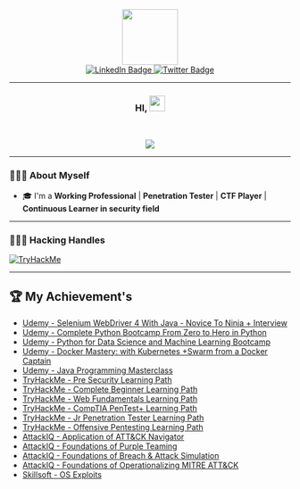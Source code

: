 <div id="header" align="center">
  <img src="https://media.giphy.com/media/JWy2zBSXQ55W5Jh00D/giphy.gif" width="100"/>
  <div id="badges">
    <a href="https://www.linkedin.com/in/radhakrishnanr9/">
      <img src="https://img.shields.io/badge/LinkedIn-blue?style=for-the-badge&logo=linkedin&logoColor=white" alt="LinkedIn Badge"/>
    </a>
    <a href="https://twitter.com/Radhakrishnanr_">
      <img src="https://img.shields.io/badge/Twitter-blue?style=for-the-badge&logo=twitter&logoColor=white" alt="Twitter Badge"/>
    </a>
  </div>	
</div>

	  
---
	  
<h3 align="center">
	HI, <img src="https://media.giphy.com/media/hvRJCLFzcasrR4ia7z/giphy.gif" width="28">
</h3> 
<br/>

<!-- Using SVG by DenverCoder1 - https://github.com/DenverCoder1/readme-typing-svg -->
<p align="center">
  <a href="https://github.com/DenverCoder1/readme-typing-svg"><img src="https://readme-typing-svg.herokuapp.com?lines=I+am+Radhakrishnan;Cybersecurity+Researcher;Red+Teamer;Penetration+Tester;%20CTF+Player%20|%20TryHackMe%20;Always%20willing%20to%20learn%20new%20things&center=true&width=580&height=45"></a>
</p>

---

<h3> 👨🏼‍🎓  About Myself </h3>

- 🎓 I'm a **Working Professional** | **Penetration Tester** | **CTF Player** | **Continuous Learner in security field**

---

<h3> 👨🏻‍💻  Hacking Handles </h3>

<a href="https://tryhackme.com/p/radhakrishnanr">
      <img src="https://tryhackme-badges.s3.amazonaws.com/radhakrishnanr.png" alt="TryHackMe">
</a>

---

<h2> 🏆  My Achievement's </h3>

- [Udemy - Selenium WebDriver 4 With Java - Novice To Ninja + Interview](https://www.udemy.com/certificate/UC-BEN366D4/)
- [Udemy - Complete Python Bootcamp From Zero to Hero in Python](https://www.udemy.com/certificate/UC-O0QPXIU9/)
- [Udemy - Python for Data Science and Machine Learning Bootcamp](https://www.udemy.com/certificate/UC-LUM73F5H/)
- [Udemy - Docker Mastery: with Kubernetes +Swarm from a Docker Captain](https://www.udemy.com/certificate/UC-AL2KWA1Z/)
- [Udemy - Java Programming Masterclass](https://www.udemy.com/certificate/UC-PJ427BX6/)
- [TryHackMe - Pre Security Learning Path](https://tryhackme-certificates.s3-eu-west-1.amazonaws.com/THM-EXQOYMG60K.png)
- [TryHackMe - Complete Beginner Learning Path](https://tryhackme-certificates.s3-eu-west-1.amazonaws.com/THM-OEOGZ0DTJD.png)
- [TryHackMe - Web Fundamentals Learning Path](https://tryhackme-certificates.s3-eu-west-1.amazonaws.com/THM-E9O9SESM2T.png)
- [TryHackMe - CompTIA PenTest+ Learning Path](https://tryhackme-certificates.s3-eu-west-1.amazonaws.com/THM-AIXYDILUXP.png)
- [TryHackMe - Jr Penetration Tester Learning Path](https://tryhackme-certificates.s3-eu-west-1.amazonaws.com/THM-R5U3L3XFEV.png)
- [TryHackMe - Offensive Pentesting Learning Path](https://tryhackme-certificates.s3-eu-west-1.amazonaws.com/THM-HJAZEMWPII.png)
- [AttackIQ - Application of ATT&CK Navigator](https://www.credly.com/badges/a5c989d3-e93b-4e31-8277-cf67423a1fa3?source=linked_in_profile)
- [AttackIQ - Foundations of Purple Teaming](https://www.credly.com/badges/4c3b7843-ca48-4ba4-ab41-5e432f95c89a?source=linked_in_profile)
- [AttackIQ - Foundations of Breach & Attack Simulation](https://www.credly.com/badges/ea6a11b5-d58a-4174-bf38-c373131833a6?source=linked_in_profile)
- [AttackIQ - Foundations of Operationalizing MITRE ATT&CK](https://www.credly.com/badges/76e65506-c81c-41f6-b156-a23aad03333d?source=linked_in_profile)
- [Skillsoft - OS Exploits](https://skillsoft.digitalbadges.skillsoft.com/48acebf7-3f5b-47bf-ab29-4965a7799337#gs.xwrsjj)
